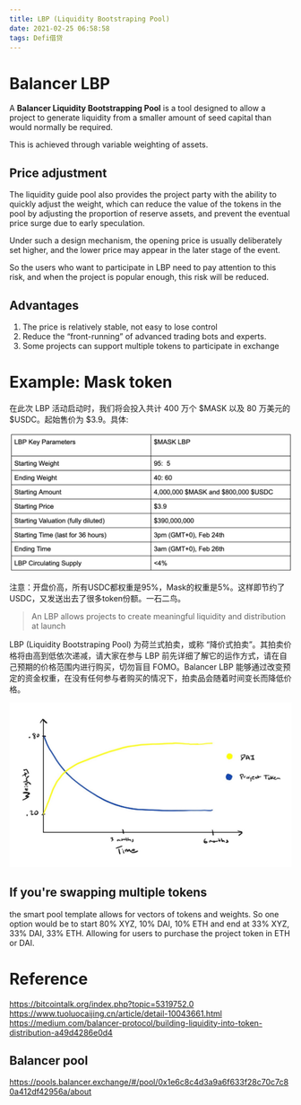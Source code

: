 ```yaml
---
title: LBP (Liquidity Bootstraping Pool)
date: 2021-02-25 06:58:58
tags: Defi借贷
---
```


# Balancer LBP

A __Balancer Liquidity Bootstrapping Pool__ is a tool designed to allow a project to generate liquidity from a smaller amount of seed capital than would normally be required. 

This is achieved through variable weighting of assets.

## Price adjustment

The liquidity guide pool also provides the project party with the ability to quickly adjust the weight, which can reduce the value of the tokens in the pool by adjusting the proportion of reserve assets, and prevent the eventual price surge due to early speculation. 

Under such a design mechanism, the opening price is usually deliberately set higher, and the lower price may appear in the later stage of the event.

So the users who want to participate in LBP need to pay attention to this risk, and when the project is popular enough, this risk will be reduced.

## Advantages

1. The price is relatively stable, not easy to lose control
2. Reduce the “front-running” of advanced trading bots and experts.
3. Some projects can support multiple tokens to participate in exchange

# Example: Mask token

在此次 LBP 活动启动时，我们将会投入共计 400 万个 $MASK 以及 80 万美元的 $USDC。起始售价为 $3.9。具体:

![](/images/lbp-balancer-mask.png)

注意：开盘价高，所有USDC都权重是95%，Mask的权重是5%。这样即节约了USDC，又发送出去了很多token份额。一石二鸟。

> An LBP allows projects to create meaningful liquidity and distribution at launch

LBP (Liquidity Bootstraping Pool) 为荷兰式拍卖，或称 “降价式拍卖”。其拍卖价格将由高到低依次递减，请大家在参与 LBP 前先详细了解它的运作方式，请在自己预期的价格范围内进行购买，切勿盲目 FOMO。Balancer LBP 能够通过改变预定的资金权重，在没有任何参与者购买的情况下，拍卖品会随着时间变长而降低价格。

![](/images/lbp-Exponential-Example-Pool-Weights.jpg)

## If you're swapping multiple tokens

the smart pool template allows for vectors of tokens and weights. So one option would be to start 80% XYZ, 10% DAI, 10% ETH and end at 33% XYZ, 33% DAI, 33% ETH. Allowing for users to purchase the project token in ETH or DAI.

# Reference

https://bitcointalk.org/index.php?topic=5319752.0
https://www.tuoluocaijing.cn/article/detail-10043661.html
https://medium.com/balancer-protocol/building-liquidity-into-token-distribution-a49d4286e0d4

## Balancer pool

https://pools.balancer.exchange/#/pool/0x1e6c8c4d3a9a6f633f28c70c7c80a412df42956a/about
